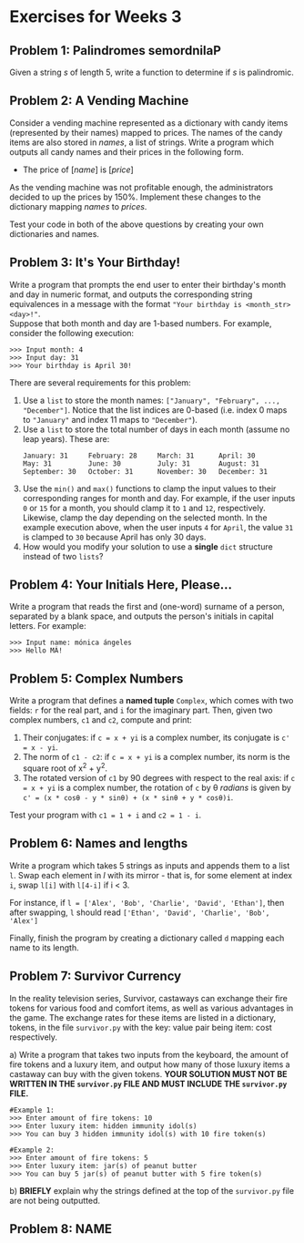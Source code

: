 # Exercises for Weeks 3

## Problem 1: Palindromes semordnilaP

Given a string *s* of length 5, write a function to determine if *s* is palindromic. 

## Problem 2: A Vending Machine

Consider a vending machine represented as a dictionary with candy items (represented by their names)
mapped to prices. The names of the candy items are also stored in *names*, a list of strings. 
Write a program which outputs all candy names and their prices in the following form. 

* The price of [*name*] is [*price*]

As the vending machine was not profitable enough, the administrators decided to up the prices
by 150%. Implement these changes to the dictionary mapping *names* to *prices*.

Test your code in both of the above questions by creating your own dictionaries and names.


## Problem 3: It's Your Birthday!

Write a program that prompts the end user to enter their birthday's month and day in numeric format, and outputs
the corresponding string equivalences in a message with the format `"Your birthday is <month_str> <day>!"`.  
Suppose that both month and day are 1-based
numbers.  For example, consider the following execution:

```
>>> Input month: 4
>>> Input day: 31
>>> Your birthday is April 30!
```

There are several requirements for this problem:
1. Use a `list` to store the month names: `["January", "February", ..., "December"]`.  Notice that the list indices
are 0-based (i.e. index 0 maps to `"January"` and index 11 maps to `"December"`).
2. Use a `list` to store the total number of days in each month (assume no leap years).  These are:
    ```
    January: 31     February: 28     March: 31      April: 30     
    May: 31         June: 30         July: 31       August: 31      
    September: 30   October: 31      November: 30   December: 31
    ```
3. Use the `min()` and `max()` functions to clamp the input values to their corresponding ranges for month and day.
For example, if the user inputs `0` or `15` for a month, you should clamp it to `1` and `12`, respectively.
Likewise, clamp the day depending on the selected month.  In the example execution above, when the user inputs `4`
for `April`, the value `31` is clamped to `30` because April has only 30 days.
4. How would you modify your solution to use a **single** `dict` structure instead of two `lists`?

## Problem 4: Your Initials Here, Please...

Write a program that reads the first and (one-word) surname of a person, separated by a blank space, and
outputs the person's initials in capital letters.  For example:

```
>>> Input name: mónica ángeles
>>> Hello MÁ!
``` 

## Problem 5: Complex Numbers

Write a program that defines a **named tuple** `Complex`, which comes with two fields: `r` for the real part, and
`i` for the imaginary part.  Then, given two complex numbers, `c1` and `c2`, compute and print:
1. Their conjugates: if `c = x + yi` is a complex number, its conjugate is `c' = x - yi`.
2. The norm of `c1 - c2`: if `c = x + yi` is a complex number, its norm is the square root of x<sup>2</sup> +
y<sup>2</sup>.
3. The rotated version of `c1` by 90 degrees with respect to the real axis: if `c = x + yi` is a complex number, 
the rotation of `c` by θ *radians* is given by `c' = (x * cosθ - y * sinθ) + (x * sinθ + y * cosθ)i`. 

Test your program with `c1 = 1 + i` and `c2 = 1 - i`.

## Problem 6: Names and lengths

Write a program which takes 5 strings as inputs and appends them to a list `l`. 
Swap each element in *l* with its mirror - that is, for some element at index `i`, swap `l[i]` with `l[4-i]` if i < 3.

For instance, if `l = ['Alex', 'Bob', 'Charlie', 'David', 'Ethan']`, then after swapping, `l` should read
`['Ethan', 'David', 'Charlie', 'Bob', 'Alex']`

Finally, finish the program by creating a dictionary called `d` mapping each name to its length.

## Problem 7: Survivor Currency
In the reality television series, Survivor, castaways can exchange their fire tokens for various food and comfort items, as well as various advantages in the game. The exchange rates for these items are listed in a dictionary, tokens, in the file `survivor.py` with the key: value pair being item: cost respectively. 

a) Write a program that takes two inputs from the keyboard, the amount of fire tokens and a luxury item, and output how many of those luxury items a castaway can buy with the given tokens. **YOUR SOLUTION MUST NOT BE WRITTEN IN THE `survivor.py` FILE AND MUST INCLUDE THE `survivor.py` FILE.**

```
#Example 1: 
>>> Enter amount of fire tokens: 10
>>> Enter luxury item: hidden immunity idol(s)
>>> You can buy 3 hidden immunity idol(s) with 10 fire token(s)
```

```
#Example 2: 
>>> Enter amount of fire tokens: 5
>>> Enter luxury item: jar(s) of peanut butter
>>> You can buy 5 jar(s) of peanut butter with 5 fire token(s)
```

b) **BRIEFLY** explain why the strings defined at the top of the `survivor.py` file are not being outputted.

## Problem 8: NAME
